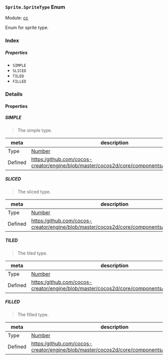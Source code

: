 ### `Sprite.SpriteType` Enum



Module: [cc](../modules/cc.md)




Enum for sprite type.

### Index

##### Properties

  - `SIMPLE`
  - `SLICED`
  - `TILED`
  - `FILLED`

### Details

#### Properties


##### SIMPLE

> The simple type.

| meta | description |
|------|-------------|
| Type | <a href="https://developer.mozilla.org/en/JavaScript/Reference/Global_Objects/Number" class="crosslink external" target="_blank">Number</a> |
| Defined | [https:/github.com/cocos-creator/engine/blob/master/cocos2d/core/components/CCSprite.js:36](https:/github.com/cocos-creator/engine/blob/master/cocos2d/core/components/CCSprite.js#L36) |



##### SLICED

> The sliced type.

| meta | description |
|------|-------------|
| Type | <a href="https://developer.mozilla.org/en/JavaScript/Reference/Global_Objects/Number" class="crosslink external" target="_blank">Number</a> |
| Defined | [https:/github.com/cocos-creator/engine/blob/master/cocos2d/core/components/CCSprite.js:41](https:/github.com/cocos-creator/engine/blob/master/cocos2d/core/components/CCSprite.js#L41) |



##### TILED

> The tiled type.

| meta | description |
|------|-------------|
| Type | <a href="https://developer.mozilla.org/en/JavaScript/Reference/Global_Objects/Number" class="crosslink external" target="_blank">Number</a> |
| Defined | [https:/github.com/cocos-creator/engine/blob/master/cocos2d/core/components/CCSprite.js:46](https:/github.com/cocos-creator/engine/blob/master/cocos2d/core/components/CCSprite.js#L46) |



##### FILLED

> The filled type.

| meta | description |
|------|-------------|
| Type | <a href="https://developer.mozilla.org/en/JavaScript/Reference/Global_Objects/Number" class="crosslink external" target="_blank">Number</a> |
| Defined | [https:/github.com/cocos-creator/engine/blob/master/cocos2d/core/components/CCSprite.js:51](https:/github.com/cocos-creator/engine/blob/master/cocos2d/core/components/CCSprite.js#L51) |


